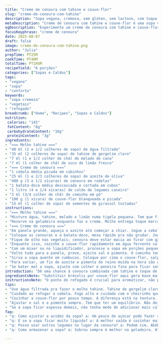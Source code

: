 ```yaml
---
title: "Creme de cenoura com tahine e couve-flor"
slug: "creme-de-cenoura-com-tahine"
description: "Sopa vegana, cremosa, sem glúten, sem lactose, com toque do Oriente Médio. Mistura cenoura, batata-doce e couve-flor ao invés de brócolis para dar leveza e sabor sutil diferente. Tahine amarelado com melado em vez de mel, aumentando a profundidade, e limão para equilibrar a acidez. Tem textura quase aveludada, sem pedaços, com sementes de girassol no topo que crocam na boca. Excelente para noites frias, combina essência do Mediterrâneo com conforto brasileiro."
metaDescription: "Creme de cenoura com tahine e couve-flor é uma sopa vegana deliciosa, cremosa e cheia de sabor. Perfeita para aquecer noites frias."
ogDescription: "Experimente um creme de cenoura com tahine e couve-flor. Sopa vegan cremosa, doce e azedinha, ideal para aquecer o coração."
focusKeyphrase: "creme de cenoura"
date: 2025-08-07
draft: false
image: creme-de-cenoura-com-tahine.png
author: "Julia"
prepTime: PT25M
cookTime: PT40M
totalTime: PT1H5M
recipeYield: "6 porções"
categories: ["Sopas e Caldos"]
tags:
- "vegano"
- "sopa"
- "conforto"
keywords:
- "sopa cremosa"
- "vegetais"
- "refogado"
breadcrumb: ["Home", "Recipes", "Sopas e Caldos"]
nutrition: 
 calories: "145"
 fatContent: "8g"
 carbohydrateContent: "18g"
 proteinContent: "3g"
ingredients:
- "=== Molho tahine ==="
- "40 ml (2 e 1/2 colheres de sopa) de água filtrada"
- "35 ml (2 colheres de sopa) de tahine de gergelim claro"
- "7 ml (1 e 1/2 colher de chá) de melado de cana"
- "7 ml (1 colher de chá) de suco de limão fresco"
- "=== Creme de cenoura ==="
- "1 cebola média picada em cubinhos"
- "25 ml (1 e 2/3 colheres de sopa) de azeite de oliva"
- "480 g (3 e 1/2 xícaras) de cenoura em rodelas"
- "1 batata-doce média descascada e cortada em cubos"
- "1 litro (4 e 1/4 xícaras) de caldo de legumes caseiro"
- "3 ml (3/4 colher de chá) de cominho em pó"
- "100 g (1 xícara) de couve-flor blanqueada e picada"
- "15 ml (1 colher de sopa) de sementes de girassol tostadas"
instructions:
- "=== Molho tahine ==="
- "Misture água, tahine, melado e limão numa tigela pequena. Tem que ficar cremoso, não muito líquido, mexa até homogeneizar."
- "Reserve na geladeira enquanto faz o creme. Molho entrega toque marcante, doce e ácido equilibrado."
- "=== Creme de cenoura ==="
- "Em panela grande, aqueça o azeite até começar a chiar. Jogue a cebola e refogue até ficar translúcida, quase dourada nas bordas — aroma que mostra que tá no ponto."
- "Coloque as cenouras e a batata-doce, mexa rápido pra não grudar. Jogue o caldo de legumes e cominho. Aumente o fogo até levantar fervura, cubra, abaixe pra fogo brando e esqueça por uns 35 minutos."
- "Fique de olho nos vegetais; cenoura deve estar macia ao furar com garfo, mas não desmanchando. A batata-doce traz doçura e textura aveludada, não deixe passar do ponto."
- "Enquanto isso, cozinhe a couve-flor rapidamente em água fervente salgada por 3 minutos, escorra e pique grosseiramente."
- "Com um mixer ou no liquidificador, processe a sopa em porções pequenas. Deixe bem lisinha, sem grumos — textura importa demais aqui, ninguém merece creme de legumes com pedacinhos rústicos. Se ficar muito espesso, pingue um pouco de água ou caldo."
- "Volte tudo para a panela, prove, ajeite sal e pimenta. O cominho tem que aparecer sutil, se exagerar vira tempero de mercado. Aposte no equilíbrio."
- "Sirva a sopa quente em cumbucas. Coloque por cima o couve-flor, salpique as sementes de girassol torradas para crocância e finalize com fio do molho tahine. Este último traz untuosidade e notas adocicadas e ácidas que cortam o dulçor das raízes."
- "Para variar, um fio de azeite e pimenta do reino moída na hora são grátis e elevam. Pode trocar o caldo de legumes por de frango, mantém função mas muda caráter."
- "Se bater mal a sopa, ajuste com colher e peneira fina para ficar sedosa. Já tive que ajustar com um pouco de creme de coco para corrigir acidez demais e dar cremosidade sem lactose."
introduction: "Dê uma chance à cenoura combinada com tahine e toque de couve-flor, sensação que no meio do inverno esquenta sem pecar na gordurice. Já fiz com brócolis, mas achei a couve-flor adiciona textura melhor, quase amanteigada quando cozida do jeito certo. O segredo é cozinhar os legumes até o ponto certo, nem dura nem mole demais, para preservar cheiro e sabor naturais. Lembre-se do toque ácido do limão para dar vida ao molho tahine, e crie contraste com sementes tostadas crocantes, quebra a monotonia. Um prato que aprendi a ajustar brincando várias vezes, cada tentativa mudou um pouco; é disso que cozinha boa se faz."
ingredientsNote: "Substituir brócolis por couve-flor aqui gera base mais doce e suavizada, e batata-doce no lugar de batata inglesa dá outra dimensão ao prato. Melado pode substituir mel, adiciona sabor rústico e adoça sem doçura enjoativa. Azeite de oliva extra virgem traz leve amargor que contrasta com raiz doce. Se não tiver sementes de girassol, experimente castanha de caju triturada sem sal, combinam com textura crocante e sabor neutro. Caldo caseiro é essencial para sabor, mas em emergência um caldo de legumes pronto decente quebra o galho também. Não omita cominho, traz complexidade aromática que casa com tahine e cenoura."
instructionsNote: "O ponto do refogado é crucial para aromatizar, não pule essa etapa ou tacar direto os legumes. Monitorar cozimento dos vegetais é questão de olhar — cenoura muda cor e textura, batata-doce fica macia mas firme. Bater o creme em porções pequenas num liquidificador facilita textura lisa. Couve-flor deve ser branca, não passar do ponto para não virar papa. O molho tahine deve ficar encorpado e ligeiramente ácido, mexa bem para unir ingredientes. Teste sal e acidez no final, pequenos ajustes garantem harmonia. Finalizar com crocância das sementes é a cereja do bolo, traz experiência tátil ao prato creme. Guardar o molho tahine separado evita que ele murche na sopa quente."
tips:
- "Use água filtrada pra fazer o molho tahine. Tahine de gergelim claro é super importante. Melado em vez de mel traz um sabor mais rústico. Olho na cremosidade, se ficar líquido demais. Armazenar na geladeira ajuda a firmar. Não deixe de mexer bem."
- "Cuidado ao refogar a cebola. Fogo alto e cuidado com o cheirinho que fica no ar. Quando ela começa a ficar dourada, é a hora de adicionar as cenouras. Não grude nada. Caldo caseiro é essencial. Garanto sabor, um caldo pronto quebra um galho se necessário também."
- "Cozinhar a couve-flor por pouco tempo. A diferença está na textura. Escorre bem, pede um corte gentil. Nada de desmanchar. Muita atenção à consistência do creme. Você quer algo liso. Não abuse do mixer, pequenas porções são o segredo pro sucesso."
- "Ajustar o sal e a pimenta sempre. Tem que ter um equilíbrio. Não deixe o cominho dominar. Tem que ser sutil. Molho tahine no final do prato traz frescor. A crocância das sementes faz toda a diferença. Uma leveza que quebra o doce das raízes."
- "Se a sopa ficar espessa demais, não tenha medo de adicionar mais caldo ou água. Fique de olho na textura. Às vezes um pouco de creme de coco pode ajudar. Pode até adicionar limão na hora de provar. Isso ativa os sabores."
faq:
- "q: Como ajustar a acidez da sopa? a: Um pouco de açúcar pode fazer a diferença. Adicione lentamente. Limão também, mas menos. Melado fica bom, mas cuidado com o doce."
- "q: E se a sopa ficar muito líquida? a: A melhor saída é cozinhar mais tempo sem tampa. Isso ajuda a evaporar. Também pode engrossar com um pouco de amido ou batata. Teste e veja a textura."
- "q: Posso usar outros legumes no lugar da cenoura? a: Podem sim. Abóbora é uma escolha interessante. Batata-doce faz sucesso aqui. Alterar os sabores é válido, mas teste sempre bem."
- "q: Como armazenar a sopa? a: Sobrou sempre é melhor na geladeira. Até três dias. Canja em potes, cobre bem. Congelar também funciona. Não esqueça de deixar espaço pra expansão."

---
```

